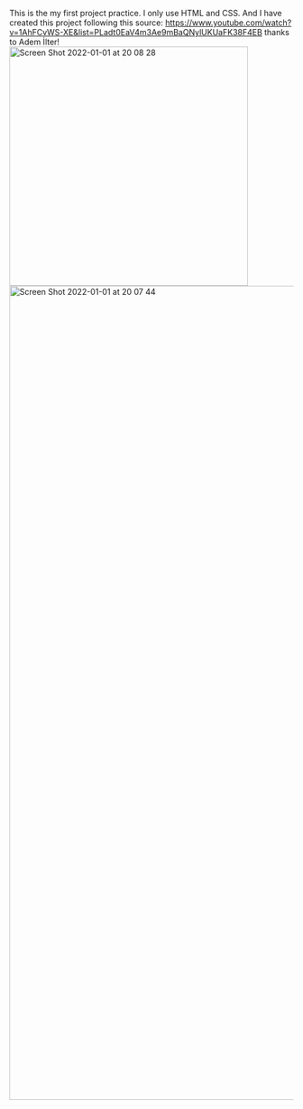 This is the my first project practice. I only use HTML and CSS. And I have created this project following this source: https://www.youtube.com/watch?v=1AhFCvWS-XE&list=PLadt0EaV4m3Ae9mBaQNylUKUaFK38F4EB thanks to Adem İlter! <br>
<img width="423" alt="Screen Shot 2022-01-01 at 20 08 28" src="https://user-images.githubusercontent.com/89297384/147877480-ebfbc28d-ddac-4b23-bc4c-fb2052dc733d.png">
<img width="1440" alt="Screen Shot 2022-01-01 at 20 07 44" src="https://user-images.githubusercontent.com/89297384/147877484-367be5cb-691b-4750-99c4-939e19e065e9.png">
